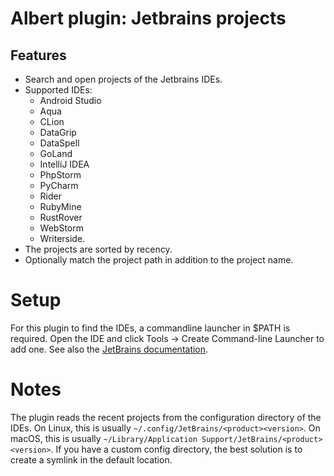 # Albert plugin: Jetbrains projects

## Features

* Search and open projects of the Jetbrains IDEs.
* Supported IDEs:
  * Android Studio
  * Aqua
  * CLion
  * DataGrip
  * DataSpell
  * GoLand
  * IntelliJ IDEA
  * PhpStorm
  * PyCharm
  * Rider
  * RubyMine
  * RustRover
  * WebStorm
  * Writerside.
* The projects are sorted by recency.
* Optionally match the project path in addition to the project name. 

# Setup

For this plugin to find the IDEs, a commandline launcher in $PATH is required.
Open the IDE and click Tools -> Create Command-line Launcher to add one.
See also the [JetBrains documentation](https://www.jetbrains.com/help/pycharm/2025.2/working-with-the-ide-features-from-command-line.html#toolbox).

# Notes

The plugin reads the recent projects from the configuration directory of the IDEs.
On Linux, this is usually `~/.config/JetBrains/<product><version>`.
On macOS, this is usually `~/Library/Application Support/JetBrains/<product><version>`.
If you have a custom config directory, the best solution is to create a symlink in the default location.
